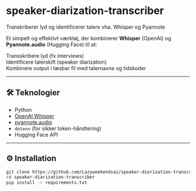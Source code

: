 # speaker-diarization-transcriber
Transkriberer lyd og identificerer talere vha. Whisper og Pyannote

Et simpelt og effektivt værktøj, der kombinerer **Whisper** (OpenAI) og **Pyannote.audio** (Hugging Face) til at:

Transskribere lyd (fx interviews)  
Identificere talerskift (speaker diarization)  
Kombinere output i læsbar fil med talernavne og tidskoder

---

## 🛠 Teknologier

- Python
- [OpenAI Whisper](https://github.com/openai/whisper)
- [pyannote.audio](https://github.com/pyannote/pyannote-audio)
- `dotenv` (for sikker token-håndtering)
- Hugging Face API

---

## ⚙️ Installation

```bash
git clone https://github.com/Lazyweekendsai/speaker-diarization-transcriber.git
cd speaker-diarization-transcriber
pip install -r requirements.txt
